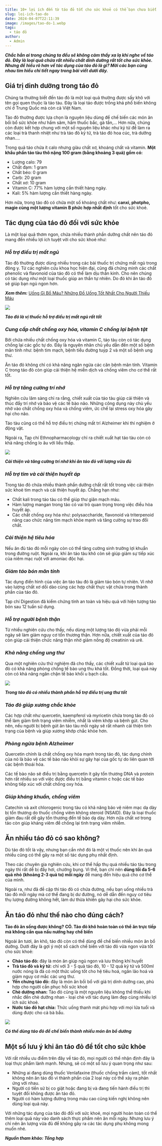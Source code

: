 ```yaml
---
title: 10+ lợi ích đến từ táo đỏ tốt cho sức khoẻ có thể bạn chưa biết!
slug: loi-ich-tao-do
date: 2024-04-07T22:11:39
image: /images/tao-do-1.webp
tags:
  - táo đỏ
author:
  - Admin
---
```

***Chắc hẳn ai trong chúng ta đều sẽ không cảm thấy xa lạ khi nghe về táo đỏ. Đây là loại quả chứa rất nhiều chất dinh dưỡng rất tốt cho sức khỏe. Nhưng để hiểu rõ hơn về tác dụng của táo đỏ là gì? Mời các bạn cùng nhau tìm hiểu chi tiết ngay trong bài viết dưới đây.*** 

## **Giá trị dinh dưỡng trong táo đỏ** 

Chúng ta thường biết đến táo đỏ là một loại quả thường được sấy khô với tên gọi quen thuộc là táo tàu. Đây là loại táo được trồng khá phổ biến không chỉ ở Trung Quốc mà còn cả Việt Nam. 

Táo đỏ thường được lựa chọn là nguyên liệu dùng để chế biến các món ăn bồi bổ sức khỏe như hầm sâm, hầm thuốc bắc, gà tần,... Hơn nữa, chúng còn được kết hợp chung với một số nguyên liệu khác như kỷ tử để làm ra các loại trà thanh nhiệt như trà táo đỏ kỷ tử, trà táo đỏ hoa cúc, trà dưỡng nhan…. 

Trong quả táo chứa ít calo nhưng giàu chất xơ, khoáng chất và vitamin. **Một khẩu phần táo tàu thô nặng 100 gram (bằng khoảng 3 quả) gồm có:** 

- Lượng calo: 79 
- Chất đạm: 1 gram 
- Chất béo: 0 gram 
- Carb: 20 gram 
- Chất xơ: 10 gram 
- Vitamin C: 77% hàm lượng cần thiết hàng ngày. 
- Kali: 5% hàm lượng cần thiết hàng ngày. 

Hơn nữa, trong táo đỏ có chứa một số khoáng chất như: **canxi, photpho, magie cùng một lượng vitamin B phức hợp nhất định** tốt cho sức khoẻ. 

## **Tác dụng của táo đỏ đối với sức khỏe** 

Là một loại quả thơm ngon, chứa nhiều thành phần dưỡng chất nên táo đỏ mang đến nhiều lợi ích tuyệt vời cho sức khoẻ như:  

### ***Hỗ trợ điều trị mất ngủ*** 

Táo đỏ thường được dùng nhiều trong các bài thuốc trị chứng mất ngủ trong đông y. Từ các nghiên cứu khoa học hiện đại, cũng đã chứng minh các chất phenolic và flavonoid của táo đỏ có thể làm dịu thần kinh. Cho nên chúng có tác dụng như một loại thuốc giúp an thần tự nhiên. Do đó khi ăn táo đỏ sẽ giúp bạn ngủ ngon hơn. 

***Xem thêm:*** [Uống Gì Bổ Máu? Những Đồ Uống Tốt Nhất Cho Người Thiếu Máu](https://mattaodobomau.com/blog/nhung-do-uong-tot-nhat-cho-nguoi-thieu-mau/)


![](https://data-service.pharmacity.io/pmc-upload-media/production/pmc-ecm-asm/posts/tao-do-8.webp)

***Táo đỏ là vị thuốc hỗ trợ điều trị mất ngủ rất tốt*** 

### ***Cung cấp chất chống oxy hóa, vitamin C chống lại bệnh tật*** 

Bởi chứa nhiều chất chống oxy hóa và vitamin C, táo tàu còn có tác dụng chống lại các gốc tự do. Đây là nguyên nhân chủ yếu dẫn đến một số bệnh mãn tính như: bệnh tim mạch, bệnh tiểu đường tuýp 2 và một số bệnh ung thư. 

Ăn táo đỏ không chỉ có khả năng ngăn ngừa các căn bệnh mãn tính. Vitamin C trong táo đỏ còn giúp cải thiện hệ miễn dịch và chống viêm cho cơ thể rất tốt. 

### ***Hỗ trợ tăng cường trí nhớ*** 

Nghiên cứu lâm sàng chỉ ra rằng, chiết xuất của táo tàu giúp cải thiện và thúc đẩy trí nhớ và bảo vệ các tế bào não. Những công dụng này chủ yếu nhờ vào chất chống oxy hóa và chống viêm, ức chế lại stress oxy hóa gây hại cho não. 

Táo tàu cũng có thể hỗ trợ điều trị chứng mất trí Alzheimer khi thí nghiệm ở động vật. 

Ngoài ra, Tạp chí Ethnopharmacology chỉ ra chiết xuất hạt táo tàu còn có khả năng chống lo âu với liều thấp. 

![](https://data-service.pharmacity.io/pmc-upload-media/production/pmc-ecm-asm/posts/tao-do-7.webp)

***Cải thiện và tăng cường trí nhớ khi ăn táo đỏ với lượng vừa đủ*** 

### ***Hỗ trợ tim và cải thiện huyết áp*** 

Trong táo đỏ chứa nhiều thành phần dưỡng chất rất tốt trong việc cải thiện sức khoẻ tim mạch và cải thiện huyết áp. Chẳng hạn như: 

- Chất kali trong táo tàu có thể giúp thư giãn mạch máu. 
- Hàm lượng mangan trong táo có vai trò quan trọng trong việc điều hòa huyết áp. 
- Các chất chống oxy hóa như: polysaccharide, flavonoid và triterpenoid nâng cao chức năng tim mạch khỏe mạnh và tăng cường sự trao đổi chất. 

### ***Cải thiện hệ tiêu hóa*** 

Nếu ăn đủ táo đỏ mỗi ngày còn có thể tăng cường sinh trưởng lợi khuẩn trong đường ruột. Ngoài ra, khi ăn táo tàu khô còn sẽ giúp giảm sự tiếp xúc của niêm mạc ruột với amoniac độc hại. 

### ***Giảm táo bón mãn tính*** 

Tác dụng điển hình của việc ăn táo tàu đó là giảm táo bón tự nhiên. Vì nhờ vào lượng chất xơ dồi dào cùng các hợp chất thực vật chứa trong thành phần của táo đỏ. 

Tạp chí Digestion đã kiểm chứng tính an toàn và hiệu quả với hiện tượng táo bón sau 12 tuần sử dụng. 

### ***Hỗ trợ người bệnh thận*** 

Từ nhiều nghiên cứu cho thấy, nếu dùng một lượng táo đỏ vừa phải mỗi ngày sẽ làm giảm nguy cơ tổn thương thận. Hơn nữa, chiết xuất của táo đỏ còn giúp cải thiện chức năng thận nhờ giảm nồng độ creatinin và urê. 

### ***Khả năng chống ung thư*** 

Qua một nghiên cứu thử nghiệm đã cho thấy, các chiết xuất từ loại quả táo đỏ có khả năng phòng chống tế bào ung thu khá tốt. Đồng thời, loại quả này còn có khả năng ngăn chặn tế bào khối u bạch cầu. 

![](https://data-service.pharmacity.io/pmc-upload-media/production/pmc-ecm-asm/posts/tao-do-3.webp)

***Trong táo đỏ có nhiều thành phần hỗ trợ điều trị ung thư tốt*** 

### ***Táo đỏ giúp xương chắc khỏe*** 

Các hợp chất như quercetin, kaempferol và myricetin chứa trong táo đỏ có thể làm giảm tình trạng viêm nhiễm, nhất là viêm khớp và bệnh gút. Cho nên, nếu người bị bệnh gút ăn táo tàu mỗi ngày sẽ rất nhanh cải thiện tình trạng của bệnh và giúp xương khớp chắc khỏe hơn. 

### ***Phòng ngừa bệnh Alzheimer*** 

Quercetin chính là chất chống oxy hóa mạnh trong táo đỏ, tác dụng chính của nó là bảo vệ các tế bào não khỏi sự gây hại của gốc tự do liên quan tới các bệnh thoái hóa.  

Các tế bào não sẽ điều trị bằng quercetin ít gây tổn thương DNA và protein hơn rất nhiều so với việc được điều trị bằng vitamin c hoặc các tế bào không tiếp xúc với chất chống oxy hóa. 

### ***Giúp kháng khuẩn, chống viêm*** 

Catechin và axit chlorogenic trong tàu có khả năng bảo vệ niêm mạc dạ dày bị tổn thương do thuốc chống viêm không steroid (NSAID). Đây là loại thuốc giảm đau rất dễ gây tổn thương đến tế bào dạ dày. Hơn nữa chất xơ trong táo còn giúp kháng viêm để chống lại tình trạng viêm nhiễm. 

## **Ăn nhiều táo đỏ có sao không?** 

Dù táo đỏ tốt là vậy, nhưng bạn cần nhớ đó là một vị thuốc nên khi ăn quá nhiều cũng có thể gây ra một số tác dụng phụ nhất định. 

Theo các chuyên gia nghiên cứu, khi cơ thể hấp thụ quá nhiều táo tàu trong ngày thì rất dễ bị đầy hơi, chướng bụng. Vì thế, bạn chỉ nên **dùng tối đa 5-6 quả nhỏ** **(khoảng 2-3 quả to) mỗi ngày** để mang đến hiệu quả cho cơ thể của mình. 

Ngoài ra, như đã đề cập thì táo đỏ có chứa đường, nếu bạn uống nhiều trà táo đỏ mỗi ngày mà cơ thể đang bị dư đường, nó dễ dẫn đến nguy cơ tiêu thụ lượng đường không hết, làm dư thừa khiến gây hại cho sức khỏe. 

## **Ăn táo đỏ như thế nào cho đúng cách?** 

**Táo đỏ ăn sống được không?** **CÓ. Táo đỏ khô hoàn toàn có thể ăn trực tiếp mà không cần qua nấu nướng hay chế biến**

Ngoài ăn tươi, ăn khô, táo đỏ còn có thể dùng để chế biến nhiều món ăn bổ dưỡng. Dưới đây là gợi ý một số cách chế biến với táo đỏ vừa ngon vừa tốt cho sức khoẻ:

- **Cháo táo đỏ:** đây là món ăn giúp ngủ ngon và lưu thông khí huyết
- **Trà táo đỏ và kỷ tử:** chỉ với 3 - 5 quả táo đỏ, 10 - 12 quả kỷ tử và 500ml nước nóng là đã có một thức uống tốt cho hệ tiêu hoá, ngăn lão hoá và giảm nguy cơ mắc các ung thư.
- **Yến chưng táo đỏ:** đây là món ăn bồi bổ với giá trị dinh dưỡng cao, phù hợp cho người cần phục hồi sức khoẻ
- **Chè dưỡng nhan:** Táo đỏ cũng là một nguyên liệu không thể thiếu khi nhắc đến chè dưỡng nhan - loại chè với tác dụng làm đẹp cùng nhiều lợi ích sức khoẻ.
- **Nước táo đỏ hạt chia:** Thức uống thanh mát phù hợp với mọi lứa tuổi và dùng được cho cả bà bầu.

![](https://data-service.pharmacity.io/pmc-upload-media/production/pmc-ecm-asm/posts/tao-do.webp)

***Có thể dùng táo đỏ để chế biến thành nhiều món ăn bổ dưỡng*** 

## **Một số lưu ý khi ăn táo đỏ để tốt cho sức khỏe** 

Với rất nhiều ưu điểm trên đây về táo đỏ, mọi người có thể nhận định đây là loại thực phẩm lành mạnh. Nhưng, sẽ có một số lưu ý quan trọng như sau: 

- Những ai đang dùng thuốc Venlafaxine (thuốc chống trầm cảm), tốt nhất không nên ăn táo đỏ vì thành phần của 2 loại này có thể xảy ra phản ứng với nhau. 
- Người có tiền sử bị co giật hoặc đang bị và đang tiến hành điều trị thì tuyệt đối không được ăn táo đỏ. 
- Người có hàm lượng đường trong máu cao cũng kiến nghị không nên dùng loại quả này. 

Với những tác dụng của táo đỏ đối với sức khoẻ, mọi người hoàn toàn có thể thêm loại quả này vào danh sách thực phẩm nên ăn mỗi ngày. Nhưng lưu ý chỉ nên ăn lượng vừa đủ để không gây ra các tác dụng phụ không mong muốn nhé. 

***Nguồn tham khảo: Tổng hợp***
